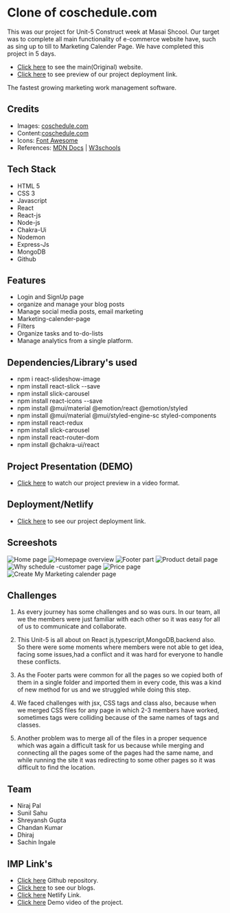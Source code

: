 # Clone of coschedule.com

This was our project for Unit-5 Construct week at Masai Shcool. Our target was to complete all main functionality of e-commerce website have, such as sing up to till to Marketing Calender Page. We have completed this project in 5 days.

- [Click here](https://coschedule.com/) to see the main(Original) website.
- [Click here](https://cosch.netlify.app/) to see preview of our project deployment link.

The fastest growing marketing work management software.

## Credits

- Images: [coschedule.com](https://coschedule.com/)
- Content:[coschedule.com](https://coschedule.com/)
- Icons: [Font Awesome](https://fontawesome.com/)
- References: [MDN Docs](https://developer.mozilla.org/en-US/) | [W3schools](https://www.w3schools.com/)

## Tech Stack

- HTML 5
- CSS 3
- Javascript
- React
- React-js
- Node-js
- Chakra-Ui
- Nodemon
- Express-Js
- MongoDB
- Github

## Features

- Login and SignUp page
- organize and manage your blog posts
- Manage social media posts, email marketing
- Marketing-calender-page
- Filters
- Organize tasks and to-do-lists
- Manage analytics from a single platform.

## Dependencies/Library's used

- npm i react-slideshow-image
- npm install react-slick --save
- npm install slick-carousel
- npm install react-icons --save
- npm install @mui/material @emotion/react @emotion/styled
- npm install @mui/material @mui/styled-engine-sc styled-components
- npm install react-redux
- npm install slick-carousel
- npm install react-router-dom
- npm install @chakra-ui/react

## Project Presentation (DEMO)

- [Click here](https://drive.google.com/file/d/1A75lNAdyCqUgcv9W4Zx9j8PEuvfJBLcd/view?usp=sharing) to watch our project preview in a video format.

## Deployment/Netlify

- [Click here](https://cosch.netlify.app/) to see our project deployment link.

## Screeshots

![Home page](https://www.linkpicture.com/q/Screenshot-270_1.png)
![Homepage overview](https://www.linkpicture.com/q/Screenshot-271_2.png)
![Footer part](https://www.linkpicture.com/q/Screenshot-269.png)
![Product detail page](https://www.linkpicture.com/q/Screenshot-272.png)
![Why schedule -customer page](https://www.linkpicture.com/q/Screenshot-273_1.png)
![Price page](https://www.linkpicture.com/q/Screenshot-274_1.png)
![Create My Marketing calender page](https://www.linkpicture.com/q/Screenshot-275_3.png)

## Challenges

1. As every journey has some challenges and so was ours. In our team, all we the members were just familiar with each other so it was easy for all of us to communicate and collaborate.

2. This Unit-5 is all about on React js,typescript,MongoDB,backend also. So there were some moments where members were not able to get idea, facing some issues,had a conflict and it was hard for everyone to handle these conflicts.

3. As the Footer parts were common for all the pages so we copied both of them in a single folder and imported them in every code, this was a kind of new method for us and we struggled while doing this step.

4. We faced challenges with jsx, CSS tags and class also, because when we merged CSS files for any page in which 2-3 members have worked, sometimes tags were colliding because of the same names of tags and classes.

5. Another problem was to merge all of the files in a proper sequence which was again a difficult task for us because while merging and connecting all the pages some of the pages had the same name, and while running the site it was redirecting to some other pages so it was difficult to find the location.

## Team

- Niraj Pal
- Sunil Sahu
- Shreyansh Gupta
- Chandan Kumar
- Dhiraj
- Sachin Ingale

## IMP Link's

- [Click here](https://github.com/Saradhii/Sephora-nnnow.com-clone.git) Github repository.
- [Click here](https://medium.com/@sachiningale1998/coschedule-com-clone-83ceaa639b78) to see our blogs.
- [Click here](https://cosch.netlify.app/) Netlify Link.
- [Click here](https://drive.google.com/file/d/1A75lNAdyCqUgcv9W4Zx9j8PEuvfJBLcd/view?usp=sharing) Demo video of the project.
